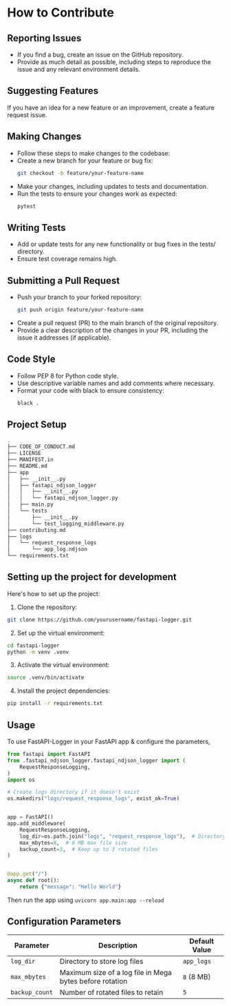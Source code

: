 # How to Contribute

## Reporting Issues
- If you find a bug, create an issue on the GitHub repository.
- Provide as much detail as possible, including steps to reproduce the issue and any relevant environment details.

## Suggesting Features
If you have an idea for a new feature or an improvement, create a feature request issue.

## Making Changes
- Follow these steps to make changes to the codebase:
- Create a new branch for your feature or bug fix:
    ```bash
    git checkout -b feature/your-feature-name
    ```
- Make your changes, including updates to tests and documentation.
- Run the tests to ensure your changes work as expected:
    ```bash
    pytest
    ```

## Writing Tests
- Add or update tests for any new functionality or bug fixes in the tests/ directory.
- Ensure test coverage remains high.

## Submitting a Pull Request
- Push your branch to your forked repository:
    ```bash
    git push origin feature/your-feature-name
    ```
- Create a pull request (PR) to the main branch of the original repository.
- Provide a clear description of the changes in your PR, including the issue it addresses (if applicable).

## Code Style

- Follow PEP 8 for Python code style.
- Use descriptive variable names and add comments where necessary.
- Format your code with black to ensure consistency:
    ```bash
    black .
    ```

## Project Setup

```bash
.
├── CODE_OF_CONDUCT.md
├── LICENSE
├── MANIFEST.in
├── README.md
├── app
│   ├── __init__.py
│   ├── fastapi_ndjson_logger
│   │   ├── __init__.py
│   │   └── fastapi_ndjson_logger.py
│   ├── main.py
│   └── tests
│       ├── __init__.py
│       └── test_logging_middleware.py
├── contributing.md
├── logs
│   └── request_response_logs
│       └── app_log.ndjson
└── requirements.txt
```

## Setting up the project for development

Here's how to set up the project:

1. Clone the repository:

```bash
git clone https://github.com/yourusername/fastapi-logger.git
```

2. Set up the virtual environment:

```bash
cd fastapi-logger
python -m venv .venv
```

3. Activate the virtual environment:

```bash
source .venv/bin/activate
```

4. Install the project dependencies:

```bash
pip install -r requirements.txt
```

## Usage

To use FastAPI-Logger in your FastAPI app & configure the parameters,

```python
from fastapi import FastAPI
from .fastapi_ndjson_logger.fastapi_ndjson_logger import (
    RequestResponseLogging,
)
import os

# Create logs directory if it doesn't exist
os.makedirs("logs/request_response_logs", exist_ok=True)


app = FastAPI()
app.add_middleware(
    RequestResponseLogging,
    log_dir=os.path.join("logs", "request_response_logs"),  # Directory for log files
    max_mbytes=8,  # 8 MB max file size
    backup_count=3,  # Keep up to 3 rotated files
)


@app.get("/")
async def root():
    return {"message": "Hello World"}


```

Then run the app using `uvicorn app.main:app --reload`

## Configuration Parameters

| Parameter      | Description                                    | Default Value         |
|----------------|------------------------------------------------|-----------------------|
| `log_dir`      | Directory to store log files                  | `app_logs`            |
| `max_mbytes`    | Maximum size of a log file in Mega bytes before rotation | `8` (8 MB) |
| `backup_count` | Number of rotated files to retain             | `5`                   |